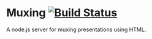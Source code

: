 # Muxing [![Build Status](https://travis-ci.org/renyufu/muxing.svg?branch=master)](https://travis-ci.org/renyufu/muxing) 

A node.js server for muxing presentations using HTML. 
